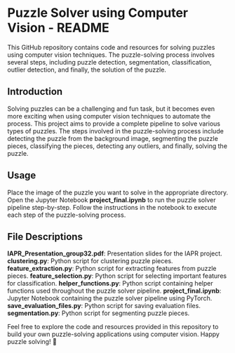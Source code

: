 
# Puzzle Solver using Computer Vision - README

This GitHub repository contains code and resources for solving puzzles using computer vision techniques. The puzzle-solving process involves several steps, including puzzle detection, segmentation, classification, outlier detection, and finally, the solution of the puzzle.

## Introduction

Solving puzzles can be a challenging and fun task, but it becomes even more exciting when using computer vision techniques to automate the process. This project aims to provide a complete pipeline to solve various types of puzzles. The steps involved in the puzzle-solving process include detecting the puzzle from the background image, segmenting the puzzle pieces, classifying the pieces, detecting any outliers, and finally, solving the puzzle.

## Usage

Place the image of the puzzle you want to solve in the appropriate directory.
Open the Jupyter Notebook **project_final.ipynb** to run the puzzle solver pipeline step-by-step.
Follow the instructions in the notebook to execute each step of the puzzle-solving process.

## File Descriptions

**IAPR_Presentation_group32.pdf**: Presentation slides for the IAPR project.
**clustering.py**: Python script for clustering puzzle pieces.
**feature_extraction.py**: Python script for extracting features from puzzle pieces.
**feature_selection.py**: Python script for selecting important features for classification.
**helper_functions.py**: Python script containing helper functions used throughout the puzzle solver pipeline.
**project_final.ipynb**: Jupyter Notebook containing the puzzle solver pipeline using PyTorch.
**save_evaluation_files.py**: Python script for saving evaluation files.
**segmentation.py**: Python script for segmenting puzzle pieces.

Feel free to explore the code and resources provided in this repository to build your own puzzle-solving applications using computer vision. Happy puzzle solving! 🧩
